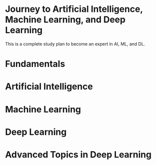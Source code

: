 # Journey to Artificial Intelligence, Machine Learning, and Deep Learning
This is a complete study plan to become an expert in AI, ML, and DL.

# Fundamentals

# Artificial Intelligence

# Machine Learning

# Deep Learning

# Advanced Topics in Deep Learning
